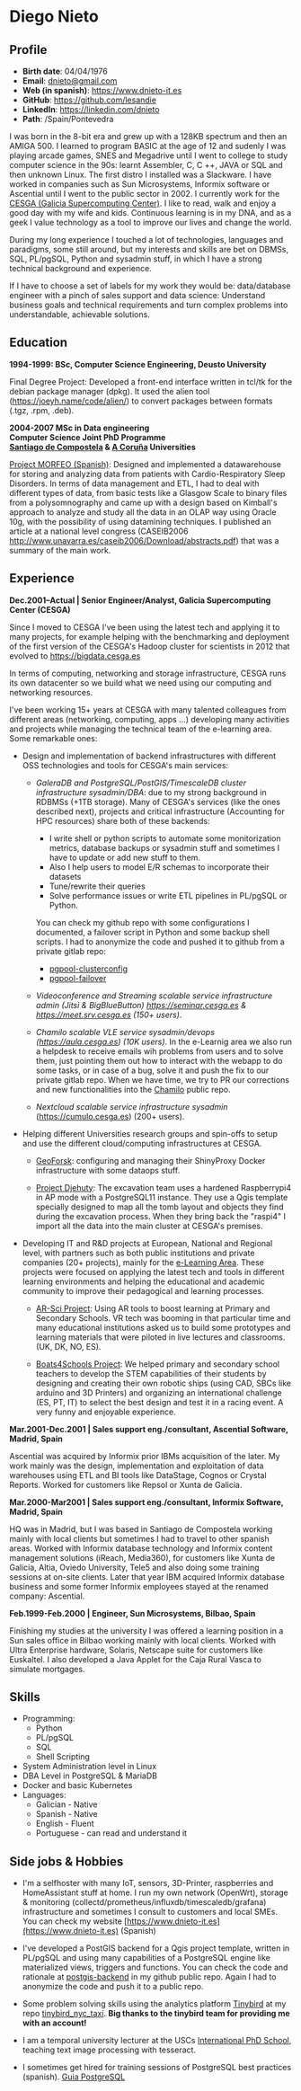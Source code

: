 
# Diego Nieto

## Profile

* **Birth date**: 04/04/1976
* **Email**: dnieto@gmail.com
* **Web (in spanish)**: https://www.dnieto-it.es
* **GitHub**: https://github.com/lesandie
* **LinkedIn**: https://linkedin.com/dnieto
* **Path**: /Spain/Pontevedra

[//]: # (Para insertar una imagen <img src="cv.jpg" alt="cv" width="200"/><br>) 

I was born in the 8-bit era and grew up with a 128KB spectrum and then an AMIGA 500. I learned to program BASIC at the age of 12 and sudenly I was playing arcade games, SNES and Megadrive until I went to college to study computer science in the 90s: learnt Assembler, C, C ++, JAVA or SQL and then unknown Linux. The first distro I installed was a Slackware.
I have worked in companies such as Sun Microsystems, Informix software or Ascential until I went to the public sector in 2002. I currently work for the [CESGA (Galicia Supercomputing Center)](https://www.cesga.es).
I like to read, walk and enjoy a good day with my wife and kids. Continuous learning is in my DNA, and as a geek I value technology as a tool to improve our lives and change the world.

During my long experience I touched a lot of technologies, languages and paradigms, some still around, but my interests and skills are bet on DBMSs, SQL, PL/pgSQL, Python and sysadmin stuff, in which I have a strong technical background and experience. 

If I have to choose a set of labels for my work they would be: data/database engineer with a pinch of sales support and data science: Understand business goals and technical requirements and turn complex problems into understandable, achievable solutions.


## Education

**1994-1999: BSc, Computer Science Engineering, Deusto University** <br>

Final Degree Project: Developed a front-end interface written in tcl/tk for the debian package manager (dpkg). It used the alien tool (https://joeyh.name/code/alien/) to convert packages between formats (.tgz, .rpm, .deb). 

**2004-2007 MSc in Data engineering** <br>
**Computer Science Joint PhD Programme**<br>
**[Santiago de Compostela](https://usc.es) & [A Coruña](https://www.udc.es) Universities**<br>

[Project MORFEO (Spanish)](https://github.com/lesandie/md-cv/blob/main/almacen.pdf): Designed and implemented a datawarehouse for storing and analyzing data from patients with Cardio-Respiratory Sleep Disorders. In terms of data management and ETL, I had to deal with different types of data, from basic tests like a Glasgow Scale to binary files from a polysomnography and came up with a design based on Kimball's approach to analyze and study all the data in an OLAP way using Oracle 10g, with the possibility of using datamining techniques. I published an article at a national level congress (CASEIB2006 http://www.unavarra.es/caseib2006/Download/abstracts.pdf) that was a summary of the main work.

## Experience

**Dec.2001–Actual | Senior Engineer/Analyst, Galicia Supercomputing Center (CESGA)**

Since I moved to CESGA I've been using the latest tech and applying it to many projects, for example helping with the benchmarking and deployment of the first version of the CESGA's Hadoop cluster for scientists in 2012 that evolved to https://bigdata.cesga.es

In terms of computing, networking and storage infrastructure, CESGA runs its own datacenter so we build what we need using our computing and networking resources.

I've been working 15+ years at CESGA with many talented colleagues from different areas (networking, computing, apps ...) developing many activities and projects while managing the technical team of the e-learning area. Some remarkable ones:

* Design and implementation of backend infrastructures with different OSS technologies and tools for CESGA's main services: 

  * *GaleraDB and PostgreSQL/PostGIS/TimescaleDB cluster infrastructure sysadmin/DBA*: due to my strong background in RDBMSs (+1TB storage). Many of CESGA's services (like the ones described next), projects and critical infrastructure (Accounting for HPC resources) share both of these backends: 
      * I write shell or python scripts to automate some monitorization metrics, database backups or sysadmin stuff and sometimes I have to update or add new stuff to them. 
      * Also I help users to model E/R schemas to incorporate their datasets
      * Tune/rewrite their queries
      * Solve performance issues or write ETL pipelines in PL/pgSQL or Python.

    You can check my github repo with some configurations I documented, a failover script in Python and some backup shell scripts. I had to anonymize the code and pushed it to github from a private gitlab repo:

    * [pgpool-clusterconfig](https://github.com/lesandie/pgpool-clusterconfig)
    * [pgpool-failover](https://github.com/lesandie/pgpool-failover)

  * *Videoconference and Streaming scalable service infrastructure admin (Jitsi & BigBlueButton) https://seminar.cesga.es & https://meet.srv.cesga.es (150+ users)*.

  * *Chamilo scalable VLE service sysadmin/devops (https://aula.cesga.es) (10K users)*. In the e-Learnig area we also run a helpdesk to receive emails wih problems from users and to solve them, just pointing them out how to interact with the webapp to do some tasks, or in case of a bug, solve it and push the fix to our private gitlab repo. When we have time, we try to PR our corrections and new functionalities into the [Chamilo](https://github.com/chamilo/chamilo-lms) public repo.

  * *Nextcloud scalable service infrastructure sysadmin* (https://cumulo.cesga.es) (200+ users).

* Helping different Universities research groups and spin-offs to setup and use the different cloud/computing infrastructures at CESGA.
  
  * [GeoForsk](http://www.geoforsk.com): configuring and managing their ShinyProxy Docker infrastructure with some dataops stuff.
  
  * [Project Djehuty](http://www.excavacionegipto.com/): The excavation team uses a hardened Raspberrypi4 in AP mode with a PostgreSQL11 instance. They use a Qgis template specially designed to map all the tomb layout and objects they find during the excavation process. When they bring back the "raspi4" I import all the data into the main cluster at CESGA's premises.

* Developing IT and R&D projects at European, National and Regional level, with partners such as both public institutions and private companies (20+ projects), mainly for the [e-Learning Area](https://e-learning.cesga.es). These projects were focused on applying the latest tech and tools in different learning environments and helping the educational and academic community to improve their pedagogical and learning processes.

  * [AR-Sci Project](https://ar-sci.cesga.es): Using AR tools to boost learning at Primary and Secondary Schools. VR tech was booming in that particular time and many educational institutions asked us to build some prototypes and learning materials that were piloted in live lectures and classrooms. (UK, DK, NO, ES). 

  * [Boats4Schools Project](http://boats4schools.eu/index.php/home-page-2/): We helped primary and secondary school teachers to develop the STEM capabilities of their students by designing and creating their own robotic ships (using CAD, SBCs like arduino and 3D Printers) and organizing an international challenge (ES, PT, IT) to select the best design and test it in a racing event. A very funny and enjoyable experience.

**Mar.2001-Dec.2001 | Sales support eng./consultant, Ascential Software, Madrid, Spain**

Ascential was acquired by Informix prior IBMs acquisition of the later.
My work mainly was the design, implementation and exploitation of data warehouses using ETL and BI tools like DataStage, Cognos or Crystal Reports. Worked for customers like Repsol or Xunta de Galicia.

**Mar.2000-Mar2001 | Sales support eng./consultant, Informix Software, Madrid, Spain**

HQ was in Madrid, but I was based in Santiago de Compostela working mainly with local clients but sometimes I had to travel to other spanish areas. 
Worked with Informix database technology and Informix content management solutions (iReach, Media360), for customers like Xunta de Galicia, Altia, Oviedo University, Tele5 and also doing some training sessions at on-site clients. Later that year IBM acquired Informix database business and some former Informix employees stayed at the renamed company: Ascential.

**Feb.1999-Feb.2000 | Engineer, Sun Microsystems, Bilbao, Spain**

Finishing my studies at the university I was offered a learning position in a Sun sales office in Bilbao working mainly with local clients.
Worked with Ultra Enterprise hardware, Solaris, Netscape suite for customers like Euskaltel. I also developed a Java Applet for the Caja Rural Vasca to simulate mortgages.

## Skills

* Programming:
  * Python
  * PL/pgSQL
  * SQL
  * Shell Scripting
* System Administration level in Linux
* DBA Level in PostgreSQL & MariaDB
* Docker and basic Kubernetes
* Languages:
  * Galician - Native
  * Spanish - Native
  * English - Fluent
  * Portuguese - can read and understand it

## Side jobs & Hobbies

* I'm a selfhoster with many IoT, sensors, 3D-Printer, raspberries and HomeAssistant stuff at home. I run my own network (OpenWrt), storage & monitoring (collectd/prometheus/influxdb/timescaledb/grafana) infrastructure and sometimes I consult to customers and local SMEs. You can check my website [https://www.dnieto-it.es](https://www.dnieto-it.es) (Spanish)

* I've developed a PostGIS backend for a Qgis project template, written in PL/pgSQL and using many capabilities of a PostgreSQL engine like materialized views, triggers and functions. You can check the code and rationale at [postgis-backend](https://github.com/lesandie/postgis-backend) in my github public repo. Again I had to anonymize the code and push it to a public repo.

* Some problem solving skills using the analytics platform [Tinybird](https://tinybird.co) at my repo [tinybird_nyc_taxi](https://github.com/lesandie/tinybird_nyc_taxi). **Big thanks to the tinybird team for providing me with an account!**

* I am a temporal university lecturer at the USCs [International PhD School](https://www.usc.gal/en/center/international-phd-school-university-santiago-compostela-edius), teaching text image processing with tesseract.

* I sometimes get hired for training sessions of PostgreSQL best practices (spanish). [Guia PostgreSQL](https://github.com/lesandie/guia-postgres)
